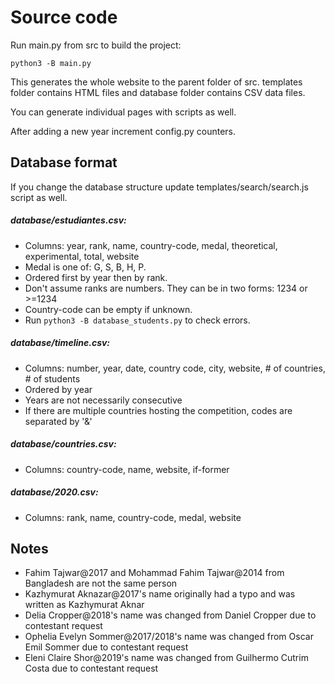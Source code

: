 # Source code
Run main.py from src to build the project:
```
python3 -B main.py
```

This generates the whole website to the parent folder of src. templates folder
contains HTML files and database folder contains CSV data files.

You can generate individual pages with scripts as well.

After adding a new year increment config.py counters.

## Database format

If you change the database structure update templates/search/search.js script as well.

##### database/estudiantes.csv:
* Columns: year, rank, name, country-code, medal, theoretical, experimental, total, website
* Medal is one of: G, S, B, H, P.
* Ordered first by year then by rank.
* Don't assume ranks are numbers. They can be in two forms: 1234 or >=1234
* Country-code can be empty if unknown.
* Run `python3 -B database_students.py` to check errors.

##### database/timeline.csv:
* Columns: number, year, date, country code, city, website, # of countries, # of students
* Ordered by year
* Years are not necessarily consecutive
* If there are multiple countries hosting the competition, codes are separated by '&'

##### database/countries.csv:
* Columns: country-code, name, website, if-former

##### database/2020.csv:
* Columns: rank, name, country-code, medal, website

## Notes
* Fahim Tajwar@2017 and Mohammad Fahim Tajwar@2014 from Bangladesh are not the same person
* Kazhymurat Aknazar@2017's name originally had a typo and was written as Kazhymurat Aknar
* Delia Cropper@2018's name was changed from Daniel Cropper due to contestant request
* Ophelia Evelyn Sommer@2017/2018's name was changed from Oscar Emil Sommer due to contestant request
* Eleni Claire Shor@2019's name was changed from Guilhermo Cutrim Costa due to contestant request
